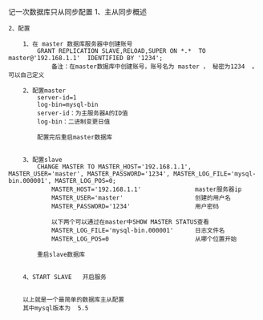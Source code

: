记一次数据库只从同步配置
	1、主从同步概述



	2、配置

		1、在 master 数据库服务器中创建账号
			GRANT REPLICATION SLAVE,RELOAD,SUPER ON *.*  TO master@'192.168.1.1'  IDENTIFIED BY '1234';
				备注：在master数据库中创建账号，账号名为 master ， 秘密为1234  。可以自己定义

		2、配置master
			server-id=1
			log-bin=mysql-bin
			server-id：为主服务器A的ID值
			log-bin：二进制变更日值

			配置完后重启master数据库


		3、配置slave
			CHANGE MASTER TO MASTER_HOST='192.168.1.1', MASTER_USER='master', MASTER_PASSWORD='1234', MASTER_LOG_FILE='mysql-bin.000001', MASTER_LOG_POS=0;
				MASTER_HOST='192.168.1.1'				master服务器ip	
				MASTER_USER='master'					创建的用户名
				MASTER_PASSWORD='1234'					用户密码

				以下两个可以通过在master中SHOW MASTER STATUS查看
				MASTER_LOG_FILE='mysql-bin.000001'		日志文件名
				MASTER_LOG_POS=0						从哪个位置开始

			重启slave数据库


		4、START SLAVE   开启服务


		以上就是一个最简单的数据库主从配置
		其中mysql版本为	5.5


